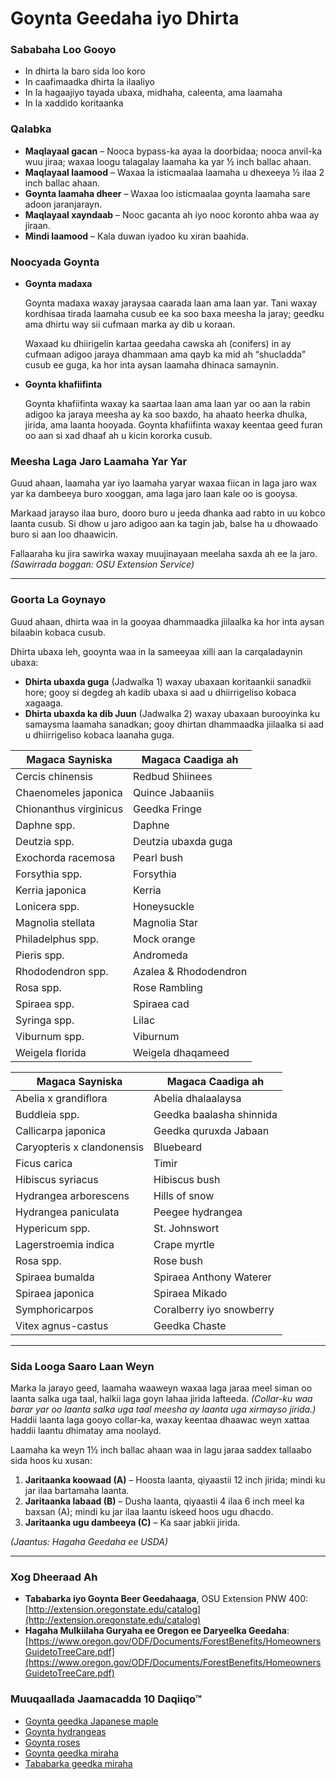# Goynta Geedaha iyo Dhirta

### Sababaha Loo Gooyo

- In dhirta la baro sida loo koro
- In caafimaadka dhirta la ilaaliyo
- In la hagaajiyo tayada ubaxa, midhaha, caleenta, ama laamaha
- In la xaddido koritaanka

### Qalabka

- **Maqlayaal gacan** – Nooca bypass-ka ayaa la doorbidaa; nooca anvil-ka wuu jiraa; waxaa loogu talagalay laamaha ka yar ½ inch ballac ahaan.
- **Maqlayaal laamood** – Waxaa la isticmaalaa laamaha u dhexeeya ½ ilaa 2 inch ballac ahaan.
- **Goynta laamaha dheer** – Waxaa loo isticmaalaa goynta laamaha sare adoon jaranjarayn.
- **Maqlayaal xayndaab** – Nooc gacanta ah iyo nooc koronto ahba waa ay jiraan.
- **Mindi laamood** – Kala duwan iyadoo ku xiran baahida.

### Noocyada Goynta

- **Goynta madaxa**
  
  Goynta madaxa waxay jaraysaa caarada laan ama laan yar. Tani waxay kordhisaa tirada laamaha cusub ee ka soo baxa meesha la jaray; geedku ama dhirtu way sii cufmaan marka ay dib u koraan.

  Waxaad ku dhiirigelin kartaa geedaha cawska ah (conifers) in ay cufmaan adigoo jaraya dhammaan ama qayb ka mid ah “shucladda” cusub ee guga, ka hor inta aysan laamaha dhinaca samaynin.

- **Goynta khafiifinta**
  
  Goynta khafiifinta waxay ka saartaa laan ama laan yar oo aan la rabin adigoo ka jaraya meesha ay ka soo baxdo, ha ahaato heerka dhulka, jirida, ama laanta hooyada. Goynta khafiifinta waxay keentaa geed furan oo aan si xad dhaaf ah u kicin kororka cusub.

### Meesha Laga Jaro Laamaha Yar Yar

Guud ahaan, laamaha yar iyo laamaha yaryar waxaa fiican in laga jaro wax yar ka dambeeya buro xooggan, ama laga jaro laan kale oo is gooysa.

Markaad jarayso ilaa buro, dooro buro u jeeda dhanka aad rabto in uu kobco laanta cusub. Si dhow u jaro adigoo aan ka tagin jab, balse ha u dhowaado buro si aan loo dhaawicin.

Fallaaraha ku jira sawirka waxay muujinayaan meelaha saxda ah ee la jaro.  
*(Sawirrada boggan: OSU Extension Service)*

---

### Goorta La Goynayo

Guud ahaan, dhirta waa in la gooyaa dhammaadka jiilaalka ka hor inta aysan bilaabin kobaca cusub.

Dhirta ubaxa leh, gooynta waa in la sameeyaa xilli aan la carqaladaynin ubaxa:

- **Dhirta ubaxda guga** (Jadwalka 1) waxay ubaxaan koritaankii sanadkii hore; gooy si degdeg ah kadib ubaxa si aad u dhiirrigeliso kobaca xagaaga.
- **Dhirta ubaxda ka dib Juun** (Jadwalka 2) waxay ubaxaan burooyinka ku samaysma laamaha sanadkan; gooy dhirtan dhammaadka jiilaalka si aad u dhiirrigeliso kobaca laanaha guga.


| Magaca Sayniska           | Magaca Caadiga ah          |
|-------------------------- |---------------------------|
| Cercis chinensis          | Redbud Shiinees           |
| Chaenomeles japonica      | Quince Jabaaniis          |
| Chionanthus virginicus    | Geedka Fringe             |
| Daphne spp.               | Daphne                    |
| Deutzia spp.              | Deutzia ubaxda guga       |
| Exochorda racemosa        | Pearl bush                |
| Forsythia spp.            | Forsythia                 |
| Kerria japonica           | Kerria                    |
| Lonicera spp.             | Honeysuckle               |
| Magnolia stellata         | Magnolia Star             |
| Philadelphus spp.         | Mock orange               |
| Pieris spp.               | Andromeda                 |
| Rhododendron spp.         | Azalea & Rhododendron     |
| Rosa spp.                 | Rose Rambling             |
| Spiraea spp.              | Spiraea cad               |
| Syringa spp.              | Lilac                     |
| Viburnum spp.             | Viburnum                  |
| Weigela florida           | Weigela dhaqameed         |


| Magaca Sayniska            | Magaca Caadiga ah         |
|--------------------------- |--------------------------|
| Abelia x grandiflora       | Abelia dhalaalaysa        |
| Buddleia spp.              | Geedka baalasha shinnida  |
| Callicarpa japonica        | Geedka quruxda Jabaan     |
| Caryopteris x clandonensis | Bluebeard                 |
| Ficus carica               | Timir                     |
| Hibiscus syriacus          | Hibiscus bush             |
| Hydrangea arborescens      | Hills of snow             |
| Hydrangea paniculata       | Peegee hydrangea          |
| Hypericum spp.             | St. Johnswort             |
| Lagerstroemia indica       | Crape myrtle              |
| Rosa spp.                  | Rose bush                 |
| Spiraea bumalda            | Spiraea Anthony Waterer   |
| Spiraea japonica           | Spiraea Mikado            |
| Symphoricarpos             | Coralberry iyo snowberry  |
| Vitex agnus-castus         | Geedka Chaste             |

---

### Sida Looga Saaro Laan Weyn

Marka la jarayo geed, laamaha waaweyn waxaa laga jaraa meel siman oo laanta salka uga taal, halkii laga goyn lahaa jirida lafteeda. *(Collar-ku waa barar yar oo laanta salka uga taal meesha ay laanta uga xirmayso jirida.)* Haddii laanta laga gooyo collar-ka, waxay keentaa dhaawac weyn xattaa haddii laantu dhimatay ama noolayd.

Laamaha ka weyn 1½ inch ballac ahaan waa in lagu jaraa saddex tallaabo sida hoos ku xusan:

1. **Jaritaanka koowaad (A)** – Hoosta laanta, qiyaastii 12 inch jirida; mindi ku jar ilaa bartamaha laanta.
2. **Jaritaanka labaad (B)** – Dusha laanta, qiyaastii 4 ilaa 6 inch meel ka baxsan (A); mindi ku jar ilaa laantu iskeed hoos ugu dhacdo.
3. **Jaritaanka ugu dambeeya (C)** – Ka saar jabkii jirida.

*(Jaantus: Hagaha Geedaha ee USDA)*

---

### Xog Dheeraad Ah

- **Tababarka iyo Goynta Beer Geedahaaga**, OSU Extension PNW 400: [http://extension.oregonstate.edu/catalog](http://extension.oregonstate.edu/catalog)
- **Hagaha Mulkiilaha Guryaha ee Oregon ee Daryeelka Geedaha**: [https://www.oregon.gov/ODF/Documents/ForestBenefits/HomeownersGuidetoTreeCare.pdf](https://www.oregon.gov/ODF/Documents/ForestBenefits/HomeownersGuidetoTreeCare.pdf)

### Muuqaallada Jaamacadda 10 Daqiiqo™

- [Goynta geedka Japanese maple](https://www.youtube.com/watch?v=idg2XQjlJaA)
- [Goynta hydrangeas](https://www.youtube.com/watch?v=zeBSLD-Y84Q)
- [Goynta roses](https://www.youtube.com/watch?v=9Ois08vuz98)
- [Goynta geedka miraha](https://www.youtube.com/watch?v=ZbVGhlG1LUA)
- [Tababarka geedka miraha](https://www.youtube.com/watch?v=XvXIqTQcCYI)
